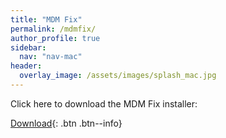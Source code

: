 ```yaml
---
title: "MDM Fix"
permalink: /mdmfix/
author_profile: true
sidebar:
  nav: "nav-mac"
header:
  overlay_image: /assets/images/splash_mac.jpg
---
```


Click here to download the MDM Fix installer:

[Download](/downloads/mdmfix.pkg){: .btn .btn--info}